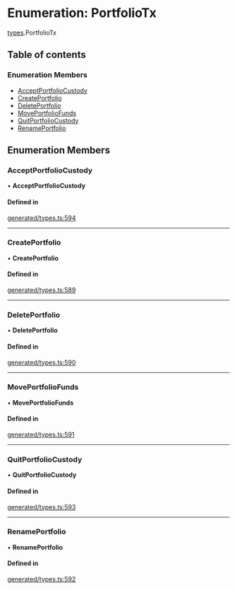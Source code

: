 # Enumeration: PortfolioTx

[types](../wiki/types).PortfolioTx

## Table of contents

### Enumeration Members

- [AcceptPortfolioCustody](../wiki/types.PortfolioTx#acceptportfoliocustody)
- [CreatePortfolio](../wiki/types.PortfolioTx#createportfolio)
- [DeletePortfolio](../wiki/types.PortfolioTx#deleteportfolio)
- [MovePortfolioFunds](../wiki/types.PortfolioTx#moveportfoliofunds)
- [QuitPortfolioCustody](../wiki/types.PortfolioTx#quitportfoliocustody)
- [RenamePortfolio](../wiki/types.PortfolioTx#renameportfolio)

## Enumeration Members

### AcceptPortfolioCustody

• **AcceptPortfolioCustody**

#### Defined in

[generated/types.ts:594](https://github.com/PolymathNetwork/polymesh-sdk/blob/c6fe1be3/src/generated/types.ts#L594)

___

### CreatePortfolio

• **CreatePortfolio**

#### Defined in

[generated/types.ts:589](https://github.com/PolymathNetwork/polymesh-sdk/blob/c6fe1be3/src/generated/types.ts#L589)

___

### DeletePortfolio

• **DeletePortfolio**

#### Defined in

[generated/types.ts:590](https://github.com/PolymathNetwork/polymesh-sdk/blob/c6fe1be3/src/generated/types.ts#L590)

___

### MovePortfolioFunds

• **MovePortfolioFunds**

#### Defined in

[generated/types.ts:591](https://github.com/PolymathNetwork/polymesh-sdk/blob/c6fe1be3/src/generated/types.ts#L591)

___

### QuitPortfolioCustody

• **QuitPortfolioCustody**

#### Defined in

[generated/types.ts:593](https://github.com/PolymathNetwork/polymesh-sdk/blob/c6fe1be3/src/generated/types.ts#L593)

___

### RenamePortfolio

• **RenamePortfolio**

#### Defined in

[generated/types.ts:592](https://github.com/PolymathNetwork/polymesh-sdk/blob/c6fe1be3/src/generated/types.ts#L592)
